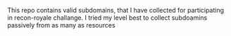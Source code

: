 This repo contains valid subdomains, that I have collected for participating in recon-royale challange. 
I tried my level best to collect subdoamins passively from as many as resources
